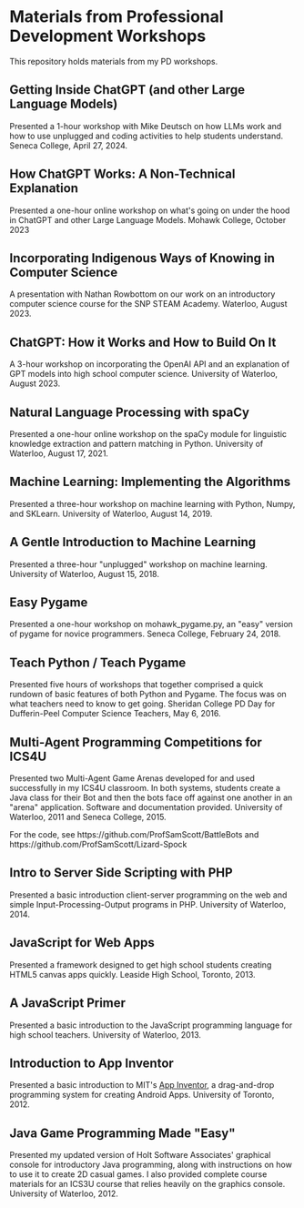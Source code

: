 # Materials from Professional Development Workshops
This repository holds materials from my PD workshops.
<h2>Getting Inside ChatGPT (and other Large Language Models) </h2>
<p>Presented a 1-hour workshop with Mike Deutsch on how LLMs work and how to use unplugged and coding activities to help students understand. Seneca College, April 27, 2024.</p>
<h2>How ChatGPT Works: A Non-Technical Explanation </h2>
<p>Presented a one-hour online workshop on what's going on under the hood in ChatGPT and other Large Language Models. Mohawk College, October 2023</p>
<h2>Incorporating Indigenous Ways of
Knowing in Computer Science</h2>
<p>A presentation with Nathan Rowbottom on our work on an introductory computer science course for the SNP STEAM Academy. Waterloo, August 2023.</p>
<h2>ChatGPT: How it Works and How to Build On It</h2>
<p>A 3-hour workshop on incorporating the OpenAI API and an explanation of GPT models into high school computer science. University of Waterloo, August 2023.</p>

<h2>Natural Language Processing with spaCy</h2>
<p>Presented a one-hour online workshop on the spaCy module for linguistic knowledge extraction and pattern matching in Python. University of Waterloo, August 17, 2021.</p>
<h2>Machine Learning: Implementing the Algorithms</h2>
                                <p>Presented a three-hour workshop on machine learning with Python, Numpy, and SKLearn.
                                    University of Waterloo, August 14, 2019.</p>
                          <h2>A Gentle Introduction to Machine Learning</h2>
                                <p>Presented a three-hour "unplugged" workshop on machine learning. University of
                                    Waterloo, August 15, 2018.</p>
                                    <h2>Easy Pygame</h2>
                                <p>Presented a one-hour workshop on mohawk_pygame.py, an "easy" version of pygame for
                                    novice programmers. Seneca College, February 24, 2018.</p>
                                    <h2>Teach Python / Teach Pygame</h2>
                                <p>Presented five hours of workshops that together comprised a quick rundown of basic
                                    features of both Python and Pygame. The focus was on what teachers need to know to
                                    get going. Sheridan College PD Day for Dufferin-Peel Computer Science Teachers, May
                                    6, 2016.</p>
                                    <h2>Multi-Agent Programming Competitions for ICS4U</h2>
                                <p>Presented two Multi-Agent Game Arenas developed for and used successfully in my ICS4U
                                    classroom. In both systems, students create a Java class for their Bot and then the
                                    bots face off against one another in an "arena" application. Software and
                                    documentation provided. University of Waterloo, 2011 and Seneca College, 2015.</p>
                                    <p>For the code, see https://github.com/ProfSamScott/BattleBots and https://github.com/ProfSamScott/Lizard-Spock</p>
                                    <h2>Intro to Server Side Scripting with PHP</h2>
                                <p>Presented a basic introduction client-server programming on the web and simple
                                    Input-Processing-Output programs in PHP. University of Waterloo, 2014.</p>
                                    <h2>JavaScript for Web Apps</h2>
                                <p>Presented a framework designed to get high school students creating HTML5 canvas apps
                                    quickly. Leaside High School, Toronto, 2013.</p>
                                    <h2>A JavaScript Primer</h2>
                                <p>Presented a basic introduction to the JavaScript programming language for high school
                                    teachers. University of Waterloo, 2013.</p>
                                    <h2>Introduction to App Inventor</h2>
                                <p>Presented a basic introduction to MIT's <a href="https://appinventor.mit.edu/explore/"
                                        target="_blank">App Inventor</a>, a drag-and-drop programming system for creating
                                    Android Apps. University of Toronto, 2012.</p>
                                    <h2>Java Game Programming Made "Easy"</h2>
                                <p>Presented my updated version of Holt Software Associates' graphical console for
                                    introductory Java programming, along with instructions on how to use it to create 2D
                                    casual games. I also provided complete course materials for an ICS3U course that
                                    relies heavily on the graphics console. University of Waterloo, 2012.</p>
